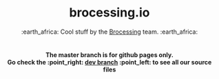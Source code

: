 <h1 align="center">brocessing.io</h1>
<div align="center">
:earth_africa: Cool stuff by the <a href="https://github.com/brocessing">Brocessing</a> team. :earth_africa:
</div>

<br/>

<h4 align="center">
The master branch is for github pages only. <br/>
Go check the :point_right: <a href="https://github.com/brocessing/brocessing.github.io/tree/dev">dev branch</a> :point_left: to see all our source files
</h4>
